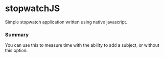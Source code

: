 # stopwatchJS
Simple stopwatch application written using native javascript.  

### Summary
You can use this to measure time with the ability to add a subject, or without this option. 
